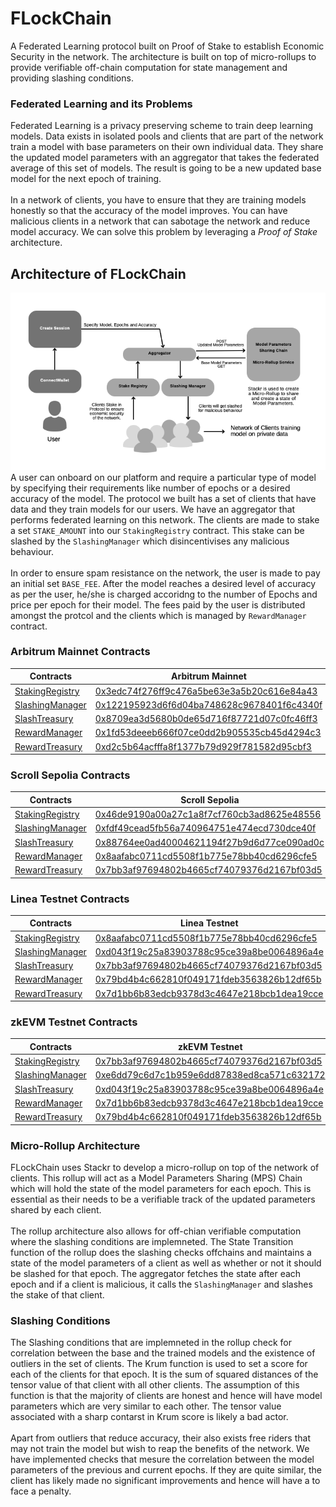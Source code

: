 # FLockChain

A Federated Learning protocol built on Proof of Stake to establish Economic Security in the network. The architecture
is built on top of micro-rollups to provide verifiable off-chain computation for state management and providing slashing
conditions.

### Federated Learning and its Problems

Federated Learning is a privacy preserving scheme to train deep learning models. Data exists in isolated pools and clients
that are part of the network train a model with base parameters on their own individual data. They share the updated model parameters with an
aggregator that takes the federated average of this set of models. The result is going to be a new updated base model for the next 
epoch of training.
<br><br>
In a network of clients, you have to ensure that they are training models honestly so that the accuracy of the model improves.
You can have malicious clients in a network that can sabotage the network and reduce model accuracy. We can solve this problem
by leveraging a *Proof of Stake* architecture. 

## Architecture of FLockChain

<img src="assets/architecture.png"></img>
<br>
A user can onboard on our platform and require a particular type of model by specifying their requirements like number of 
epochs or a desired accuracy of the model. The protocol we built has a set of clients that have data and they train models for our users. We have 
an aggregator that performs federated learning on this network. The clients are made to stake a set `STAKE_AMOUNT` into 
our `StakingRegistry` contract. This stake can be slashed by the `SlashingManager` which disincentivises any malicious 
behaviour. 
<br><br>
In order to ensure spam resistance on the network, the user is made to pay an initial set `BASE_FEE`. After the model reaches
a desired level of accuracy as per the user, he/she is charged accoridng to the number of Epochs and price per epoch for their model. The
fees paid by the user is distributed amongst the protcol and the clients which is managed by `RewardManager` contract.

### Arbitrum Mainnet Contracts

| Contracts | Arbitrum Mainnet |
|-----------|------------------|
| [StakingRegistry](https://github.com/BlocSoc-iitr/FLockChain/blob/main/staking_contracts/src/StakingRegistry.sol) | [0x3edc74f276ff9c476a5be63e3a5b20c616e84a43](https://arbiscan.io/address/0x3edc74f276ff9c476a5be63e3a5b20c616e84a43#code) | 
| [SlashingManager](https://github.com/BlocSoc-iitr/FLockChain/blob/main/staking_contracts/src/SlashingManager.sol) | [0x122195923d6f6d04ba748628c9678401f6c4340f](https://arbiscan.io/address/0x122195923d6f6d04ba748628c9678401f6c4340f#code) | 
| [SlashTreasury](https://github.com/BlocSoc-iitr/FLockChain/blob/main/staking_contracts/src/SlashTreasury.sol) | [0x8709ea3d5680b0de65d716f87721d07c0fc46ff3](https://arbiscan.io/address/0x8709ea3d5680b0de65d716f87721d07c0fc46ff3#code) | 
| [RewardManager](https://github.com/BlocSoc-iitr/FLockChain/blob/main/staking_contracts/src/RewardManager.sol) | [0x1fd53deeeb666f07ce0dd2b905535cb45d4294c3](https://arbiscan.io/address/0x1fd53deeeb666f07ce0dd2b905535cb45d4294c3#code) | 
| [RewardTreasury](https://github.com/BlocSoc-iitr/FLockChain/blob/main/staking_contracts/src/RewardTreasury.sol) | [0xd2c5b64acfffa8f1377b79d929f781582d95cbf3](https://arbiscan.io/address/0xd2c5b64acfffa8f1377b79d929f781582d95cbf3#code) | 

### Scroll Sepolia Contracts

| Contracts | Scroll Sepolia |
|-----------|----------------|
| [StakingRegistry](https://github.com/BlocSoc-iitr/FLockChain/blob/main/staking_contracts/src/StakingRegistry.sol) | [0x46de9190a00a27c1a8f7cf760cb3ad8625e48556](https://sepolia-blockscout.scroll.io/address/0x46de9190a00A27c1a8F7Cf760cb3Ad8625E48556/contracts#address-tabs) |
| [SlashingManager](https://github.com/BlocSoc-iitr/FLockChain/blob/main/staking_contracts/src/SlashingManager.sol) | [0xfdf49cead5fb56a740964751e474ecd730dce40f](https://sepolia-blockscout.scroll.io/address/0xfdf49cead5fb56a740964751e474ecd730dce40f/contracts#address-tabs) |
| [SlashTreasury](https://github.com/BlocSoc-iitr/FLockChain/blob/main/staking_contracts/src/SlashTreasury.sol) | [0x88764ee0ad40004621194f27b9d6d77ce090ad0c](https://sepolia-blockscout.scroll.io/address/0x88764ee0ad40004621194f27b9d6d77ce090ad0c/contracts#address-tabs) |
| [RewardManager](https://github.com/BlocSoc-iitr/FLockChain/blob/main/staking_contracts/src/RewardManager.sol) | [0x8aafabc0711cd5508f1b775e78bb40cd6296cfe5](https://sepolia-blockscout.scroll.io/address/0x8aafabc0711cd5508f1b775e78bb40cd6296cfe5/contracts#address-tabs) |
| [RewardTreasury](https://github.com/BlocSoc-iitr/FLockChain/blob/main/staking_contracts/src/RewardTreasury.sol) | [0x7bb3af97694802b4665cf74079376d2167bf03d5](https://sepolia-blockscout.scroll.io/address/0x7bb3af97694802b4665cf74079376d2167bf03d5/contracts#address-tabs) |

### Linea Testnet Contracts

| Contracts | Linea Testnet |
|-----------|---------------|
| [StakingRegistry](https://github.com/BlocSoc-iitr/FLockChain/blob/main/staking_contracts/src/StakingRegistry.sol) | [0x8aafabc0711cd5508f1b775e78bb40cd6296cfe5](https://explorer.goerli.linea.build/address/0x8AaFabC0711Cd5508f1B775e78BB40cd6296cFe5/contracts#address-tabs) |
| [SlashingManager](https://github.com/BlocSoc-iitr/FLockChain/blob/main/staking_contracts/src/SlashingManager.sol) | [0xd043f19c25a83903788c95ce39a8be0064896a4e](https://explorer.goerli.linea.build/address/0xd043f19c25a83903788c95ce39a8be0064896a4e/contracts#address-tabs) |
| [SlashTreasury](https://github.com/BlocSoc-iitr/FLockChain/blob/main/staking_contracts/src/SlashTreasury.sol) | [0x7bb3af97694802b4665cf74079376d2167bf03d5](https://explorer.goerli.linea.build/address/0x7bb3af97694802b4665cf74079376d2167bf03d5/contracts#address-tabs) |
| [RewardManager](https://github.com/BlocSoc-iitr/FLockChain/blob/main/staking_contracts/src/RewardManager.sol) | [0x79bd4b4c662810f049171fdeb3563826b12df65b](https://explorer.goerli.linea.build/address/0x79bd4b4c662810f049171fdeb3563826b12df65b/contracts#address-tabs) |
| [RewardTreasury](https://github.com/BlocSoc-iitr/FLockChain/blob/main/staking_contracts/src/RewardTreasury.sol) | [0x7d1bb6b83edcb9378d3c4647e218bcb1dea19cce ](https://explorer.goerli.linea.build/address/0x7d1bb6b83edcb9378d3c4647e218bcb1dea19cce/contracts#address-tabs) |

### zkEVM Testnet Contracts

| Contracts | zkEVM Testnet |
|-----------|---------------|
| [StakingRegistry](https://github.com/BlocSoc-iitr/FLockChain/blob/main/staking_contracts/src/StakingRegistry.sol) | [0x7bb3af97694802b4665cf74079376d2167bf03d5](https://testnet-zkevm.polygonscan.com/address/0x7bb3af97694802b4665cf74079376d2167bf03d5) |
| [SlashingManager](https://github.com/BlocSoc-iitr/FLockChain/blob/main/staking_contracts/src/SlashingManager.sol) | [0xe6dd79c6d7c1b959e6dd87838ed8ca571c632172](https://testnet-zkevm.polygonscan.com/address/0xe6dd79c6d7c1b959e6dd87838ed8ca571c632172)
| [SlashTreasury](https://github.com/BlocSoc-iitr/FLockChain/blob/main/staking_contracts/src/SlashTreasury.sol) | [0xd043f19c25a83903788c95ce39a8be0064896a4e](https://testnet-zkevm.polygonscan.com/address/0xd043f19c25a83903788c95ce39a8be0064896a4e)
| [RewardManager](https://github.com/BlocSoc-iitr/FLockChain/blob/main/staking_contracts/src/RewardManager.sol) | [0x7d1bb6b83edcb9378d3c4647e218bcb1dea19cce](https://testnet-zkevm.polygonscan.com/address/0x7d1bb6b83edcb9378d3c4647e218bcb1dea19cce)
| [RewardTreasury](https://github.com/BlocSoc-iitr/FLockChain/blob/main/staking_contracts/src/RewardTreasury.sol) | [0x79bd4b4c662810f049171fdeb3563826b12df65b](https://testnet-zkevm.polygonscan.com/address/0x79bd4b4c662810f049171fdeb3563826b12df65b)


### Micro-Rollup Architecture

FLockChain uses Stackr to develop a micro-rollup on top of the network of clients. This rollup will act as a Model Parameters
Sharing (MPS) Chain which will hold the state of the model parameters for each epoch. This is essential as their needs to be
a verifiable track of the updated parameters shared by each client.
<br><br>
The rollup architecture also allows for off-chian verifiable computation where the slashing conditions are implemneted.
The State Transition function of the rollup does the slashing checks offchains and maintains a state of the model parameters of
a client as well as whether or not it should be slashed for that epoch. The aggregator fetches the state after each epoch and
if a client is malicious, it calls the `SlashingManager` and slashes the stake of that client.

### Slashing Conditions

The Slashing conditions that are implemneted in the rollup check for correlation between the base and the trained models and the 
existence of outliers in the set of clients.
The Krum function is used to set a score for each of the clients for that epoch. It is the sum of squared distances of the
tensor value of that client with all other clients. The assumption of this function is that the majority of clients are honest
and hence will have model parameters which are very similar to each other. The tensor value associated with a sharp contarst 
in Krum score is likely a bad actor. 
<br><br>
Apart from outliers that reduce accuracy, their also exists free riders that may not train the model but wish to reap the benefits
of the network. We have implemented checks that mesure the correlation between the model parameters of the previous and current 
epochs. If they are quite similar, the client has likely made no significant improvements and hence will have a to face a penalty.

